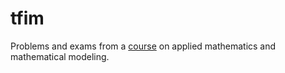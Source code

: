 # tfim

Problems and exams from a [course](https://www.nice-math.com/theoretical-foundations-of-ind-math) on applied mathematics and mathematical modeling.
